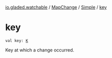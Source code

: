 [io.gladed.watchable](../../index.md) / [MapChange](../index.md) / [Simple](index.md) / [key](./key.md)

# key

`val key: `[`K`](index.md#K)

Key at which a change occurred.

